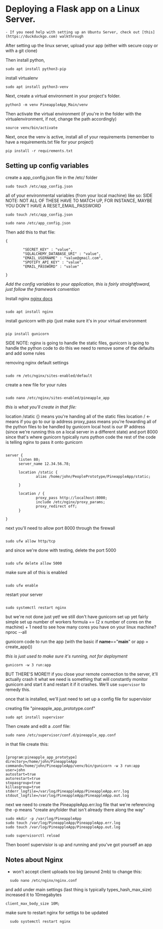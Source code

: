 # Deploying a Flask app on a Linux Server.
	- If you need help with setting up an Ubuntu Server, check out [this](https://duckduckgo.com) walkthrough

After setting up the linux server, upload your app (either with secure copy or with a git clone)

Then install python, 


```
sudo apt install python3-pip

```
install virtualenv

```
sudo apt install python3-venv

```

Next, create a virtual environment in your project's folder.


```
python3 -m venv PineappleApp_Main/venv

```

Then activate the virtual environment 
(if you're in the folder with the virtualenvironment, 
if not, change the path accordingly)
```
source venv/bin/activate
```

Next, once the venv is active, install all of your requirements (remember to have a requirements.txt file for your project)

```
pip install -r requirements.txt
```

## Setting up config variables

create a app_config.json file in the /etc/ folder

```
sudo touch /etc/app_config.json
```


 all of your environmental variables (from your local machine) like so:
	 SIDE NOTE: NOT ALL OF THESE HAVE TO MATCH UP, FOR INSTANCE, MAYBE YOU DON'T HAVE A RESET_EMAIL_PASSWORD
   
```
sudo touch /etc/app_config.json

sudo nano /etc/app_config.json

```

Then add this to that file:

```
{

        "SECRET_KEY" : "value",
        "SQLALCHEMY_DATABASE_URI" : "value",
        "EMAIL_USERNAME" : "value@gmail.com",
        "SPOTIFY_API_KEY" : "value",
        "EMAIL_PASSWORD" : "value"

}
```

*Add the config variables to your application, this is fairly straightfoward, just
follow the framework convention*




Install nginx
[nginx docs](https://nginx.org/en/docs/)
 
 
 ```

sudo apt install nginx 

```


 install gunicorn with pip (just make sure it's in your virtual environment
 
  ```

pip install gunicorn

```


 SIDE NOTE: nginx is going to handle the static files, gunicorn is going to handle the python code
 to do this we need to remove some of the defaults and add some rules

 removing nginx default settings 
 

  ```

sudo rm /etc/nginx/sites-enabled/default

```


 create a new file for your rules
 
 
  ```

sudo nano /etc/nginx/sites-enabled/pineapple_app
```
 


 *this is what you'll create in that file:*
 
   location /static {} means you're handing all of the static files 
   location /  <- means if you go to our ip address
   proxy_pass means you're fowarding all of the python files to be handled by gunicorn
   local host is our IP address (since we're running this on a local server in a different state)
   and port 8000 since that's where gunicorn typically runs python code
   the rest of the code is telling nginx to pass it onto gunicorn 


  ```

server {
        listen 80;
        server_name 12.34.56.78;

        location /static {
                alias /home/john/PeoplePrototype/PineappleApp/static;

        }
		
		location / {
				proxy_pass http://localhost:8000;
				include /etc/nginx/proxy_params;
				proxy_redirect off;
		}

}
```


 next you'll need to allow port 8000 through the firewall
 
 
  ```

 sudo ufw allow http/tcp
 ```


 
 and since we're done with testing, delete the port 5000
 
   ```

sudo ufw delete allow 5000
 ```


 make sure all of this is enabled 
 
  
 ```

sudo ufw enable
```


 restart your server 
 
  ```

sudo systemctl restart nginx 
```



 but we're not done just yet! we still don't have gunicorn set up yet 
 fairly simple set up
 number of workers formula == (2 x number of cores on the machine) + 1
 need to see how many cores you have on your linux machine?
nproc --all

 
gunicorn code to run the app (with the basic if __name__=="__main__"
 or app = create_app())

_this is just used to make sure it's running, not for deployment_  
     
```
gunicorn -w 3 run:app

```



 BUT THERE'S MORE!!!
 if you close your remote connection to the server, it'll actually crash it 
 what we need is something that will constantly monitor gunicorn and 
 start it and restart it if it crashes. We'll use `supervisor` to remedy this.
 
 once that is installed, we'll just need to set up a config file for supervisior 


 creating file "pineapple_app_prototype.conf"
 
  
 ```
 sudo apt install supervisor 
```


  
  Then create and edit a .conf file:
  
 ```
 sudo nano /etc/supervisor/conf.d/pineapple_app.conf 
```

 
 in that file create this:
   ```

[program:pineapple_app_prototype]
directory=/home/john/PineappleApp
command=/home/john/PineappleApp/venv/bin/gunicorn -w 3 run:app
user=john
autostart=true
autorestart=true
stopasgroup=true
killasgroup=true
stderr_logfile=/var/log/PineappleApp/PineappleApp.err.log
stdout_logfile=/var/log/PineappleApp/PineappleApp.out.log
 ```




 next we need to create the PineappleApp.err.log file that we're referencing
 the -p means "create anyfolder that isn't already there along the way"
 
```
sudo mkdir -p /var/log/PineappleApp
sudo touch /var/log/PineappleApp/PineappleApp.err.log
sudo touch /var/log/PineappleApp/PineappleApp.out.log
```
 

 
```
sudo supervisorctl reload
```
 
Then boom! supervisior is up and running and you've got yourself an app





 ## Notes about Nginx
   - won't accept client uploads too big (around 2mb)
   to change this: 
   
```
  sudo nano /etc/nginx/nginx.conf
```
   
  
   and add under main settings (last thing is typically types_hash_max_size)
   increased it to 10megabytes
   
   ```
   client_max_body_size 10M; 
```

   
   make sure to restart nginx for settigs to be updated
   

```
  sudo systemctl restart nginx
```
